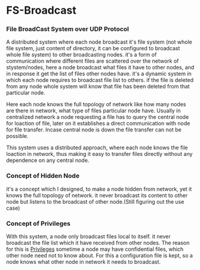# FS-Broadcast
<h3>File BroadCast System over UDP Protocol</h3>
<p>A distributed system where each node broadcast it's file system (not whole
file system, just content of directory, it can be configured to broadcast whole
file system) to other broadcasting nodes. it's a form of communication where 
different files are scattered over the network of stystem/nodes, here a node 
broadcast what files it have to other nodes, and in response it get the list
of files other nodes have. it's a dynamic system in which each node requires
to broadcast file list to others. if the file is deleted from any node whole
system will know that file has been deleted from that particular node.</p>

<p>Here each node knows the full topology of network like how many nodes are 
there in network, what type of files particular node have. Usually in centralized
network a node requesting a file has to query the central node for loaction of
file, later on it establishes a direct communication with node for file transfer.
Incase central node is down the file transfer can not be possible.<p>

<p>This system uses a distributed approach, where each node knows the file loaction
in network, thus making it easy to transfer files directly without any dependence
on any central node.<p>

<h3>Concept of Hidden Node</h3>
<p>it's a concept which I designed, to make a node hidden from network, yet it
knows the full topology of network. it never broadcast its content to other node
but listens to the broadcast of other node.(Still figuring out the use case)<p>

<h3>Concept of Privileges</h3>
<p>With this system, a node only broadcast files local to itself. it never 
broadcast the file list which it have received from other nodes. The reason
for this is <u>Privileges</u> sometime a node may have confidential files, which
other node need not to know about. For this a configuration file is kept, so a 
node knows what other node in network it needs to broadcast.</p>




